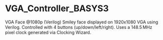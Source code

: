 # VGA_Controller_BASYS3
VGA Face @1080p (Verilog) Smiley face displayed on 1920x1080 VGA using Verilog. Controlled with 4 buttons (up/down/left/right). Uses a 148.5 MHz pixel clock generated via Clocking Wizard.
